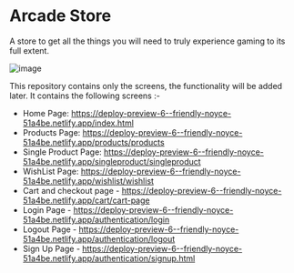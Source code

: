 # Arcade Store

A store to get all the things you will need to truly experience gaming to its full extent.

![image](https://user-images.githubusercontent.com/67316487/155335288-f84cadbe-c870-4022-ab05-e8fc5fc027bc.png)

This repository contains only the screens, the functionality will be added later. It contains the following screens :-

- Home Page: https://deploy-preview-6--friendly-noyce-51a4be.netlify.app/index.html
- Products Page: https://deploy-preview-6--friendly-noyce-51a4be.netlify.app/products/products
- Single Product Page: https://deploy-preview-6--friendly-noyce-51a4be.netlify.app/singleproduct/singleproduct
- WishList Page: https://deploy-preview-6--friendly-noyce-51a4be.netlify.app/wishlist/wishlist
- Cart and checkout page - https://deploy-preview-6--friendly-noyce-51a4be.netlify.app/cart/cart-page
- Login Page - https://deploy-preview-6--friendly-noyce-51a4be.netlify.app/authentication/login
- Logout Page - https://deploy-preview-6--friendly-noyce-51a4be.netlify.app/authentication/logout
- Sign Up Page - https://deploy-preview-6--friendly-noyce-51a4be.netlify.app/authentication/signup.html
